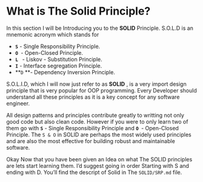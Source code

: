 # What is The Solid Principle?

In this section I will be Introducing you to the **SOLID** Principle. S.O.L.D is an  mnemonic acronym which stands for

- **`S`** - Single Responsibility Principle.
- **`O `**- Open-Closed Principle.
- **`L `** - Liskov - Substitution Principle.
- **`I`** - Interface segregation Principle.
- **`D` **- Dependency Inversion Principle.

S.O.L.I.D, which I will now just refer to as **SOLID** , is a very import design principle that is very popular for OOP programming. Every Developer should understand all these principles as it is a key concept for any software engineer. 

All design patterns and principles contribute greatly to writting not only good code but also clean code. However if  you were to only learn two of them go with **`S`** - Single Responsibility Principle and **`O `**- Open-Closed Principle. The `S & O` in SOLID are perhaps the most widely used principles and are also the most effective for building robust and maintainable software. 

Okay Now that you have been given an Idea on what The SOLID principles are lets start learning them. I’d suggest going in order Starting with S and  ending with D. You’ll find the descript of Solid in The `SOLID/SRP.md` file.